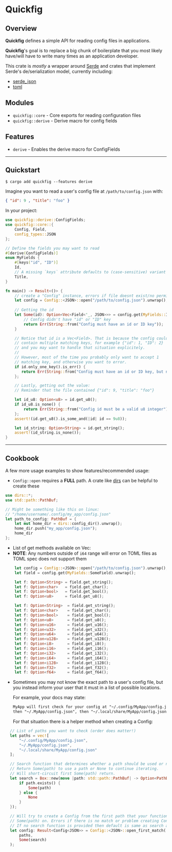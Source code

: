 # Quickfig

## Overview

**Quickfig** defines a simple API for reading config files in applications.

**Quickfig**'s goal is to replace a big chunk of boilerplate that you
most likely have/will have to write many times as an application developer.

This crate is *mostly* a wrapper around [Serde](https://serde.rs/) and crates that
implement Serde's de/serialization model, currently including:
- [serde_json](https://github.com/serde-rs/json)
- [toml](https://docs.rs/toml)

## Modules

* `quickfig::core`   - Core exports for reading configuration files
* `quickfig::derive` - Derive macro for config fields

## Features

* `derive` - Enables the derive macro for ConfigFields
---
## Quickstart

```
$ cargo add quickfig --features derive
```

Imagine you want to read a user's config file at `/path/to/config.json` with:
```json
{ "id": 9 , "title": "foo" }
```

In your project:

```rust
use quickfig::derive::ConfigFields;
use quickfig::core::{
    Config, Field,
    config_types::JSON
};

// Define the fields you may want to read
#[derive(ConfigFields)]
enum MyFields {
    #[keys("id", "ID")]
    Id,
    // A missing `keys` attribute defaults to (case-sensitive) variant name "Title"
    Title,
}

fn main() -> Result<()> {
    // create a "Config" instance, errors if file doesnt exist/no permissions/etc
    let config = Config::<JSON>::open("/path/to/config.json").unwrap();
    
    // Getting the id
    let Some(id): Option<Vec<Field<'_, JSON>>> = config.get(MyFields::Id) else {
        // Config didn't have "id" or "ID" key
        return Err(String::from("Config must have an id or ID key"));
    }

    // Notice that id is a Vec<Field>. That is because the config could
    // contain multiple matching keys, for example {"id": 1, "ID": 2}
    // and you may want to handle that situation explicitely.
    // 
    // However, most of the time you probably only want to accept 1
    // matching key, and otherwise you want to error.
    if id.only_one_key().is_err() {
       return Err(String::from("Config must have an id or ID key, but not both"));
    };

    // Lastly, getting out the value:
    // Reminder that the file contained {"id": 9, "title": "foo"}

    let id_u8: Option<u8> = id.get_u8();
    if id_u8.is_none() {
        return Err(String::from("Config id must be a valid u8 integer"));
    };
    assert!(id.get_u8().is_some_and(|id| id == 9u8));

    let id_string: Option<String> = id.get_string();
    assert!(id_string.is_none());
}
```
---

## Cookbook

A few more usage examples to show features/recommended usage:

* `Config::open` requires a **FULL** path. A crate like [dirs](https://crates.io/crates/dirs) can be helpful to create these
```rust
use dirs::*;
use std::path::PathBuf;

// Might be something like this on linux:
// "/home/username/.config/my_app/config.json"
let path_to_config: PathBuf = {
    let mut home_dir = dirs::config_dir().unwrap();
    home_dir.push("my_app/config.json");
    home_dir
};
```

* List of get methods available on Vec<Field>:
* **NOTE**: Any numbers outside of `i64` range will
  error on TOML files as TOML spec does not support them
```rust
    let config = Config::<JSON>::open("/path/to/config.json").unwrap();
    let field = config.get(MyFields::SomeField).unwrap();

    let f: Option<String> = field.get_string();
    let f: Option<char>   = field.get_char();
    let f: Option<bool>   = field.get_bool();
    let f: Option<u8>     = field.get_u8();

    let f: Option<String>  = field.get_string();
    let f: Option<char>    = field.get_char();
    let f: Option<bool>    = field.get_bool();
    let f: Option<u8>      = field.get_u8();
    let f: Option<u16>     = field.get_u16();
    let f: Option<u32>     = field.get_u32();
    let f: Option<u64>     = field.get_u64();
    let f: Option<u128>    = field.get_u128();
    let f: Option<i8>      = field.get_i8();
    let f: Option<i16>     = field.get_i16();
    let f: Option<i32>     = field.get_i32();
    let f: Option<i64>     = field.get_i64();
    let f: Option<i128>    = field.get_i128();
    let f: Option<f32>     = field.get_f32();
    let f: Option<f64>     = field.get_f64();
```

* Sometimes you may not know the exact path to a user's config file, but
  you instead inform your user that it must in a list of possible locations.
  
  For example, your docs may state:
  ```txt
  MyApp will first check for your config at "~/.config/MyApp/config.json",
  then "~/.MyApp/config.json", then "~/.local/share/MyApp/config.json"...
  ```

  For that situation there is a helper method when creating a Config:

```rust
  // List of paths you want to check (order does matter!)
  let paths = vec![
      "~/.config/MyApp/config.json",
      "~/.MyApp/config.json",
      "~/.local/share/MyApp/config.json"
  ];

  // Search function that determines whether a path should be used or not.
  // Return Some(path) to use a path or None to continue iterating.
  // Will short-circuit first Some(path) return.
  let search = Box::new(move |path: std::path::PathBuf| -> Option<PathBuf> {
      if path.exists() {
          Some(path)
      } else {
          None
      }
  });

  // Will try to create a Config from the first path that your function returns
  // Some(path) on. Errors if there is no match or problem creating Config.
  // If no search function is provided then default is same as search above.
  let config: Result<Config<JSON>> = Config::<JSON>::open_first_match(
      paths,
      Some(search)
  );
```

